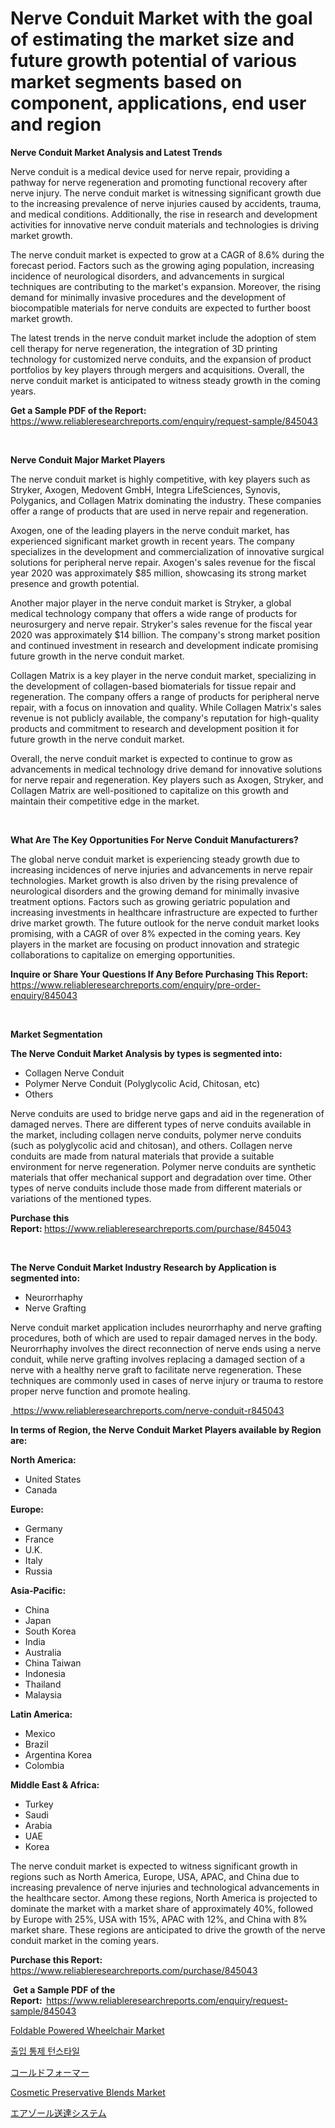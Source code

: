 <p><h1>Nerve Conduit Market with the goal of estimating the market size and future growth potential of various market segments based on component, applications, end user and region</h1></p><p><strong>Nerve Conduit Market Analysis and Latest Trends</strong></p>
<p><p>Nerve conduit is a medical device used for nerve repair, providing a pathway for nerve regeneration and promoting functional recovery after nerve injury. The nerve conduit market is witnessing significant growth due to the increasing prevalence of nerve injuries caused by accidents, trauma, and medical conditions. Additionally, the rise in research and development activities for innovative nerve conduit materials and technologies is driving market growth.</p><p>The nerve conduit market is expected to grow at a CAGR of 8.6% during the forecast period. Factors such as the growing aging population, increasing incidence of neurological disorders, and advancements in surgical techniques are contributing to the market's expansion. Moreover, the rising demand for minimally invasive procedures and the development of biocompatible materials for nerve conduits are expected to further boost market growth.</p><p>The latest trends in the nerve conduit market include the adoption of stem cell therapy for nerve regeneration, the integration of 3D printing technology for customized nerve conduits, and the expansion of product portfolios by key players through mergers and acquisitions. Overall, the nerve conduit market is anticipated to witness steady growth in the coming years.</p></p>
<p><strong>Get a Sample PDF of the Report:&nbsp;</strong> <a href="https://www.reliableresearchreports.com/enquiry/request-sample/845043">https://www.reliableresearchreports.com/enquiry/request-sample/845043</a></p>
<p>&nbsp;</p>
<p><strong>Nerve Conduit Major Market Players</strong></p>
<p><p>The nerve conduit market is highly competitive, with key players such as Stryker, Axogen, Medovent GmbH, Integra LifeSciences, Synovis, Polyganics, and Collagen Matrix dominating the industry. These companies offer a range of products that are used in nerve repair and regeneration.</p><p>Axogen, one of the leading players in the nerve conduit market, has experienced significant market growth in recent years. The company specializes in the development and commercialization of innovative surgical solutions for peripheral nerve repair. Axogen's sales revenue for the fiscal year 2020 was approximately $85 million, showcasing its strong market presence and growth potential.</p><p>Another major player in the nerve conduit market is Stryker, a global medical technology company that offers a wide range of products for neurosurgery and nerve repair. Stryker's sales revenue for the fiscal year 2020 was approximately $14 billion. The company's strong market position and continued investment in research and development indicate promising future growth in the nerve conduit market.</p><p>Collagen Matrix is a key player in the nerve conduit market, specializing in the development of collagen-based biomaterials for tissue repair and regeneration. The company offers a range of products for peripheral nerve repair, with a focus on innovation and quality. While Collagen Matrix's sales revenue is not publicly available, the company's reputation for high-quality products and commitment to research and development position it for future growth in the nerve conduit market.</p><p>Overall, the nerve conduit market is expected to continue to grow as advancements in medical technology drive demand for innovative solutions for nerve repair and regeneration. Key players such as Axogen, Stryker, and Collagen Matrix are well-positioned to capitalize on this growth and maintain their competitive edge in the market.</p></p>
<p>&nbsp;</p>
<p><strong>What Are The Key Opportunities For Nerve Conduit Manufacturers?</strong></p>
<p><p>The global nerve conduit market is experiencing steady growth due to increasing incidences of nerve injuries and advancements in nerve repair technologies. Market growth is also driven by the rising prevalence of neurological disorders and the growing demand for minimally invasive treatment options. Factors such as growing geriatric population and increasing investments in healthcare infrastructure are expected to further drive market growth. The future outlook for the nerve conduit market looks promising, with a CAGR of over 8% expected in the coming years. Key players in the market are focusing on product innovation and strategic collaborations to capitalize on emerging opportunities.</p></p>
<p><strong>Inquire or Share Your Questions If Any Before Purchasing This Report:</strong> <a href="https://www.reliableresearchreports.com/enquiry/pre-order-enquiry/845043">https://www.reliableresearchreports.com/enquiry/pre-order-enquiry/845043</a></p>
<p>&nbsp;</p>
<p><strong>Market Segmentation</strong></p>
<p><strong>The Nerve Conduit Market Analysis by types is segmented into:</strong></p>
<p><ul><li>Collagen Nerve Conduit</li><li>Polymer Nerve Conduit (Polyglycolic Acid, Chitosan, etc)</li><li>Others</li></ul></p>
<p><p>Nerve conduits are used to bridge nerve gaps and aid in the regeneration of damaged nerves. There are different types of nerve conduits available in the market, including collagen nerve conduits, polymer nerve conduits (such as polyglycolic acid and chitosan), and others. Collagen nerve conduits are made from natural materials that provide a suitable environment for nerve regeneration. Polymer nerve conduits are synthetic materials that offer mechanical support and degradation over time. Other types of nerve conduits include those made from different materials or variations of the mentioned types.</p></p>
<p><strong>Purchase this Report:&nbsp;</strong><a href="https://www.reliableresearchreports.com/purchase/845043">https://www.reliableresearchreports.com/purchase/845043</a></p>
<p>&nbsp;</p>
<p><strong>The Nerve Conduit Market Industry Research by Application is segmented into:</strong></p>
<p><ul><li>Neurorrhaphy</li><li>Nerve Grafting</li></ul></p>
<p><p>Nerve conduit market application includes neurorrhaphy and nerve grafting procedures, both of which are used to repair damaged nerves in the body. Neurorrhaphy involves the direct reconnection of nerve ends using a nerve conduit, while nerve grafting involves replacing a damaged section of a nerve with a healthy nerve graft to facilitate nerve regeneration. These techniques are commonly used in cases of nerve injury or trauma to restore proper nerve function and promote healing.</p></p>
<p><a href="https://www.reliableresearchreports.com/nerve-conduit-r845043">&nbsp;https://www.reliableresearchreports.com/nerve-conduit-r845043</a></p>
<p><strong>In terms of Region, the Nerve Conduit Market Players available by Region are:</strong></p>
<p>
    <p> <strong> North America: </strong>
        <ul>
            <li>United States</li>
            <li>Canada</li>
        </ul>
        </p> 
    <p> <strong> Europe: </strong>
        <ul>
            <li>Germany</li>
            <li>France</li>
            <li>U.K.</li>
            <li>Italy</li>
            <li>Russia</li>
        </ul>
        </p> 
    <p> <strong> Asia-Pacific: </strong>
        <ul>
            <li>China</li>
            <li>Japan</li>
            <li>South Korea</li>
            <li>India</li>
            <li>Australia</li>
            <li>China Taiwan</li>
            <li>Indonesia</li>
            <li>Thailand</li>
            <li>Malaysia</li>
        </ul>
        </p> 
    <p> <strong> Latin America: </strong>
        <ul>
            <li>Mexico</li>
            <li>Brazil</li>
            <li>Argentina Korea</li>
            <li>Colombia</li>
        </ul>
        </p> 
    <p> <strong> Middle East & Africa: </strong>
        <ul>
            <li>Turkey</li>
            <li>Saudi</li>
            <li>Arabia</li>
            <li>UAE</li>
            <li>Korea</li>
        </ul>
    </p>
    </p>
<p><p>The nerve conduit market is expected to witness significant growth in regions such as North America, Europe, USA, APAC, and China due to increasing prevalence of nerve injuries and technological advancements in the healthcare sector. Among these regions, North America is projected to dominate the market with a market share of approximately 40%, followed by Europe with 25%, USA with 15%, APAC with 12%, and China with 8% market share. These regions are anticipated to drive the growth of the nerve conduit market in the coming years.</p></p>
<p><strong>Purchase this Report: </strong><a href="https://www.reliableresearchreports.com/purchase/845043">https://www.reliableresearchreports.com/purchase/845043</a></p>
<p>&nbsp;<strong>Get a Sample PDF of the Report:&nbsp;&nbsp;</strong><a href="https://www.reliableresearchreports.com/enquiry/request-sample/845043">https://www.reliableresearchreports.com/enquiry/request-sample/845043</a></p>
<p><strong></strong></p>
<p><p><a href="https://github.com/cameroneffertz/Market-Research-Report-List-1/blob/main/foldable-powered-wheelchair-market.md">Foldable Powered Wheelchair Market</a></p><p><a href="https://medium.com/@antosuigrtley99783676/%EC%95%A1%EC%84%B8%EC%8A%A4-%EC%BB%A8%ED%8A%B8%EB%A1%A4-%ED%84%B4%EC%8A%A4%ED%83%80%EC%9D%BC-%EC%8B%9C%EC%9E%A5-%EC%9D%B8%EC%82%AC%EC%9D%B4%ED%8A%B8-%EC%8B%9C%EC%9E%A5-%EB%8F%99%ED%96%A5-%EC%84%B1%EC%9E%A5-2024%EB%85%84%EB%B6%80%ED%84%B0-2031%EB%85%84%EA%B9%8C%EC%A7%80-%EC%98%88%EC%83%81%EB%90%A8-a5fd26c7871d">출입 통제 턴스타일</a></p><p><a href="https://medium.com/@amarart56456/%E3%82%B3%E3%83%BC%E3%83%AB%E3%83%89%E3%83%95%E3%82%A9%E3%83%BC%E3%83%9E%E3%83%BC%E5%B8%82%E5%A0%B4%E8%AA%BF%E6%9F%BB%E3%83%AC%E3%83%9D%E3%83%BC%E3%83%88-%E3%81%9D%E3%81%AE%E6%AD%B4%E5%8F%B2%E3%81%A82024%E5%B9%B4%E3%81%8B%E3%82%892031%E5%B9%B4%E3%81%BE%E3%81%A7%E3%81%AE%E4%BA%88%E6%B8%AC-7668e8c8702b">コールドフォーマー</a></p><p><a href="https://issuu.com/reportprime-2/docs/cosmetic-preservative-blends-market-size-2030.pptx">Cosmetic Preservative Blends Market</a></p><p><a href="https://github.com/laurenreichert/Market-Research-Report-List-1/blob/main/220546050566.md">エアゾール送達システム</a></p></p>